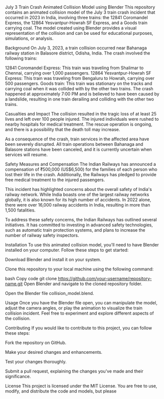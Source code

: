 July 3 Train Crash Animated Collision Model using Blender
This repository contains an animated collision model of the July 3 train crash incident that occurred in 2023 in India, involving three trains: the 12841 Coromandel Express, the 12864 Yesvantpur-Howrah SF Express, and a Goods train carrying coal. The model created using Blender provides a visual representation of the collision and can be used for educational purposes, simulations, or analysis.

Background 
On July 3, 2023, a train collision occurred near Bahanaga railway station in Balasore district, Odisha, India. The crash involved the following trains:

12841 Coromandel Express: This train was traveling from Shalimar to Chennai, carrying over 1,000 passengers.
12864 Yesvantpur-Howrah SF Express: This train was traveling from Bengaluru to Howrah, carrying over 500 passengers.
Goods train: This train was stationary on the tracks and carrying coal when it was collided with by the other two trains.
The crash happened at approximately 7:00 PM and is believed to have been caused by a landslide, resulting in one train derailing and colliding with the other two trains.

Casualties and Impact
The collision resulted in the tragic loss of at least 25 lives and left over 100 people injured. The injured individuals were rushed to nearby hospitals for medical treatment. The rescue operation is ongoing, and there is a possibility that the death toll may increase.

As a consequence of the crash, train services in the affected area have been severely disrupted. All train operations between Bahanaga and Balasore stations have been canceled, and it is currently uncertain when services will resume.

Safety Measures and Compensation
The Indian Railways has announced a compensation of ₹500,000 (US$6,500) for the families of each person who lost their life in the crash. Additionally, the Railways has pledged to provide free medical treatment to the injured passengers.

This incident has highlighted concerns about the overall safety of India's railway network. While India boasts one of the largest railway networks globally, it is also known for its high number of accidents. In 2022 alone, there were over 16,000 railway accidents in India, resulting in more than 1,500 fatalities.

To address these safety concerns, the Indian Railways has outlined several initiatives. It has committed to investing in advanced safety technologies, such as automatic train protection systems, and plans to increase the number of railway safety inspectors.

Installation
To use this animated collision model, you'll need to have Blender installed on your computer. Follow these steps to get started:

Download Blender and install it on your system.

Clone this repository to your local machine using the following command:

bash
Copy code
git clone https://github.com/your-username/repository-name.git
Open Blender and navigate to the cloned repository folder.

Open the Blender file collision_model.blend.

Usage
Once you have the Blender file open, you can manipulate the model, adjust the camera angles, or play the animation to visualize the train collision incident. Feel free to experiment and explore different aspects of the collision.

Contributing
If you would like to contribute to this project, you can follow these steps:

Fork the repository on GitHub.

Make your desired changes and enhancements.

Test your changes thoroughly.

Submit a pull request, explaining the changes you've made and their significance.

License
This project is licensed under the MIT License. You are free to use, modify, and distribute the code and models, but please

